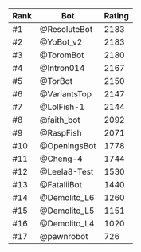 Rank|Bot|Rating
---|---|---
#1|@ResoluteBot|2183
#2|@YoBot_v2|2183
#3|@ToromBot|2180
#4|@Intron014|2167
#5|@TorBot|2150
#6|@VariantsTop|2147
#7|@LolFish-1|2144
#8|@faith_bot|2092
#9|@RaspFish|2071
#10|@OpeningsBot|1778
#11|@Cheng-4|1744
#12|@Leela8-Test|1530
#13|@FataliiBot|1440
#14|@Demolito_L6|1260
#15|@Demolito_L5|1151
#16|@Demolito_L4|1020
#17|@pawnrobot|726
